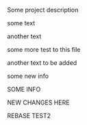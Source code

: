 Some project description

some text

another text

some more test to this file

another text to be added

some new info

SOME INFO

NEW CHANGES HERE

REBASE TEST2
